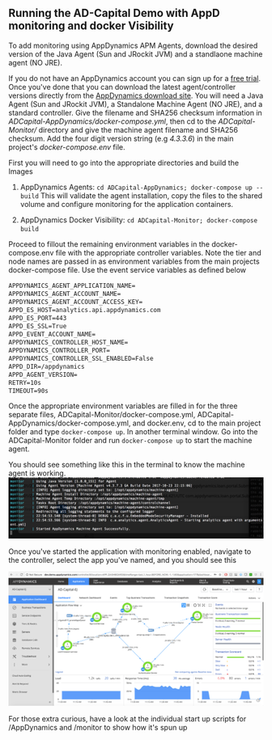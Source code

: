 ## Running the AD-Capital Demo with AppD monitoring and docker Visibility

To add monitoring using AppDynamics APM Agents, download the desired version of the Java Agent (Sun and JRockit JVM) and a standlaone machine agent (NO JRE). 

If you do not have an AppDynamics account you can sign up for a [free trial](https://www.appdynamics.com/free-trial/). Once you've done that you can download the latest agent/controller versions directly from the [AppDynamics download site](https://download.appdynamics.com). You will need a Java Agent (Sun and JRockit JVM), a Standalone Machine Agent (NO JRE), and a standard controller. Give the filename and SHA256 checksum information in *ADCapital-AppDynamics/docker-compose.yml*, then cd to the *ADCapital-Monitor/* directory and give the machine agent filename and SHA256 checksum. Add the four digit version string (e.g *4.3.3.6*) in the main project's *docker-compose.env* file.

First you will need to go into the appropriate directories and build the Images

1. AppDynamics Agents: `cd ADCapital-AppDynamics; docker-compose up --build`  This will validate the agent installation, copy the files to the shared volume and configure monitoring for the application containers. 

2. AppDynamics Docker Visibility: `cd ADCapital-Monitor; docker-compose build`


Proceed to fillout the remaining environment variables in the docker-compose.env file with the appropriate controller variables. Note the tier and node names are passed in
as environment variables from the main projects docker-compose file. Use the event
service variables as defined below

```
APPDYNAMICS_AGENT_APPLICATION_NAME=
APPDYNAMICS_AGENT_ACCOUNT_NAME=
APPDYNAMICS_AGENT_ACCOUNT_ACCESS_KEY=
APPD_ES_HOST=analytics.api.appdynamics.com
APPD_ES_PORT=443
APPD_ES_SSL=True
APPD_EVENT_ACCOUNT_NAME=
APPDYNAMICS_CONTROLLER_HOST_NAME=
APPDYNAMICS_CONTROLLER_PORT=
APPDYNAMICS_CONTROLLER_SSL_ENABLED=False
APPD_DIR=/appdynamics
APPD_AGENT_VERSION=
RETRY=10s
TIMEOUT=90s
```

Once the appropriate environment variables are filled in for the three separate files, ADCapital-Monitor/docker-compose.yml, ADCapital-AppDynamics/docker-compose.yml, and docker.env, cd to the main project folder and type `docker-compose up`. In another terminal window. Go into the ADCapital-Monitor folder and run `docker-compose up` to start the machine agent.

You should see something like this in the terminal to know the machine agent is working.
![App Dashoard](./assets/images/10.png)


Once you've started the application with monitoring enabled, navigate to the controller,
select the app you've named, and you should see this

![App Dashoard](./assets/images/3.png)

For those extra curious, have a look at the individual start up scripts for /AppDynamics
and /monitor to show how it's spun up
